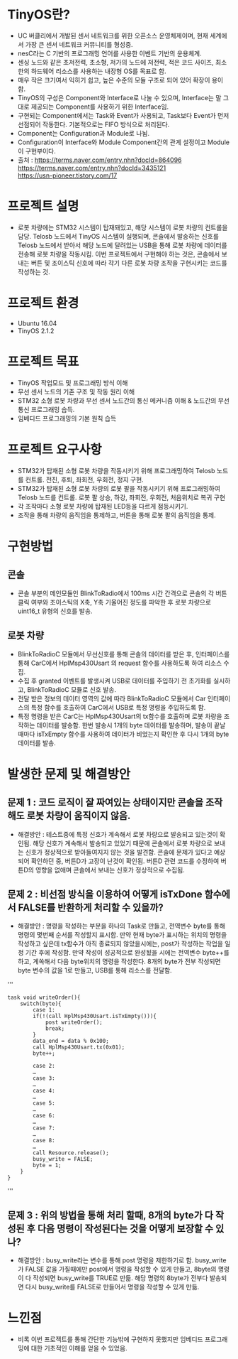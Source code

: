 
# TinyOS란?
 - UC 버클리에서 개발된 센서 네트워크를 위한 오픈소스 운영체제이며, 현재 세계에서 가장 큰 센서 네트워크 커뮤니티를 형성중.
 - nesC라는 C 기반의 프로그래밍 언어를 사용한 이벤트 기반의 운용체계.
 - 센싱 노드와 같은 초저전력, 초소형, 저가의 노드에 저전력, 적은 코드 사이즈, 최소한의 하드웨어 리소스를 사용하는 내장형 OS를 목표로 함.
 - 매우 작은 크기여서 익히기 쉽고, 높은 수준의 모듈 구조로 되어 있어 확장이 용이함.
 - TinyOS의 구성은 Component와 Interface로 나눌 수 있으며, Interface는 말 그대로 제공되는 Component를 사용하기 위한 Interface임.
 - 구현되는 Component에서는 Task와 Event가 사용되고, Task보다 Event가 먼저 선점되어 작동한다. 기본적으로는 FIFO 방식으로 처리된다.
 - Component는 Configuration과 Module로 나뉨.
 - Configuration이 Interface와 Module Component간의 관계 설정이고 Module이 구현부이다.
 - 출처 : https://terms.naver.com/entry.nhn?docId=864096  
 	https://terms.naver.com/entry.nhn?docId=3435121  
	https://usn-pioneer.tistory.com/17
	
# 프로젝트 설명
 - 로봇 차량에는 STM32 시스템이 탑재돼있고, 해당 시스템이 로봇 차량의 컨트롤을 담당. Telosb 노드에서 TinyOS 시스템이 실행되며, 콘솔에서 발송하는 신호를 Telosb 노드에서 받아서 해당 노드에 달려있는 USB을 통해 로봇 차량에 데이터를 전송해 로봇 차량을 작동시킴. 이번 프로젝트에서 구현해야 하는 것은, 콘솔에서 보내는 버튼 및 조이스틱 신호에 따라 각기 다른 로봇 차량 조작을 구현시키는 코드를 작성하는 것.

# 프로젝트 환경
 - Ubuntu 16.04
 - TinyOS 2.1.2

# 프로젝트 목표
 -	TinyOS 작업모드 및 프로그래밍 방식 이해
 -	무선 센서 노드의 기존 구조 및 작동 원리 이해
 -	STM32 소형 로봇 차량과 무선 센서 노드간의 통신 메커니즘 이해 & 노드간의 무선 통신 프로그래밍 습득.
 -	임베디드 프로그래밍의 기본 원칙 습득

# 프로젝트 요구사항
 -	STM32가 탑재된 소형 로봇 차량을 작동시키기 위해 프로그래밍하여 Telosb 노드를 컨트롤. 전진, 후퇴, 좌회전, 우회전, 정지 구현.
 -	STM32가 탑재된 소형 로봇 차량의 로봇 팔을 작동시키기 위해 프로그래밍하여 Telosb 노드를 컨트롤. 로봇 팔 상승, 하강, 좌회전, 우회전, 처음위치로 복귀 구현
 -	각 조작마다 소형 로봇 차량에 탑재된 LED등을 다르게 점등시키기.
 -	 조작을 통해 차량의 움직임을 통제하고, 버튼을 통해 로봇 팔의 움직임을 통제.

# 구현방법
 ## 콘솔
  - 콘솔 부분의 메인모듈인 BlinkToRadio에서 100ms 시간 간격으로 콘솔의 각 버튼 클릭 여부와 조이스틱의 X축, Y축 기울어진 정도를 파악한 후 로봇 차량으로 uint16_t 유형의 신호를 발송.
 ## 로봇 차량
  - BlinkToRadioC 모듈에서 무선신호를 통해 콘솔의 데이터를 받은 후, 인터페이스를 통해 CarC에서 HplMsp430Usart 의 request 함수를 사용하도록 하여 리소스 수집.
  - 수집 후 granted 이벤트를 발생시켜 USB로 데이터를 주입하기 전 초기화를 실시하고, BlinkToRadioC 모듈로 신호 발송.
  - 전달 받은 정보의 데이터 영역의 값에 따라 BlinkToRadioC 모듈에서 Car 인터페이스의 특정 함수를 호출하여 CarC에서 USB로 특정 명령을 주입하도록 함.
  - 특정 명령을 받은 CarC는 HplMsp430Usart의 tx함수를 호출하며 로봇 차량을 조작하는 데이터를 발송함. 한번 발송시 1개의 byte 데이터를 발송하며, 발송이 끝날때마다 isTxEmpty 함수를 사용하여 데이터가 비었는지 확인한 후 다시 1개의 byte 데이터를 발송.

# 발생한 문제 및 해결방안
## 문제 1 : 코드 로직이 잘 짜여있는 상태이지만 콘솔을 조작해도 로봇 차량이 움직이지 않음.
 - 해결방안 : 테스트중에 특정 신호가 계속해서 로봇 차량으로 발송되고 있는것이 확인됨. 해당 신호가 계속해서 발송되고 있었기 때문에 콘솔에서 로봇 차량으로 보내는 신호가 정상적으로 받아들여지지 않는 것을 발견함. 콘솔에 문제가 있다고 예상되어 확인하던 중, 버튼D가 고장이 난것이 확인됨. 버튼D 관련 코드를 수정하여 버튼D의 영향을 없애며 콘솔에서 보내는 신호가 정상적으로 수집됨.
 ## 문제 2 : 비선점 방식을 이용하여 어떻게 isTxDone 함수에서 FALSE를 반환하게 처리할 수 있을까?
  - 해결방안 : 명령을 작성하는 부분을 하나의 Task로 만들고, 전역변수 byte를 통해 명령의 몇번째 순서를 작성할지 표시함. 만약 현재 byte가 표시하는 위치의 명령을 작성하고 싶은데 tx함수가 아직 종료되지 않았을시에는, post가 작성하는 작업을 일정 기간 후에 작성함. 만약 작성이 성공적으로 완성됬을 시에는 전역변수 byte++를 하고, 계쏙해서 다음 byte위치의 명령을 작성한다. 8개의 byte가 전부 작성되면 byte 변수의 값을 1로 만들고, USB를 통해 리소스를 전달함.


'''

	task void writeOrder(){
		switch(byte){
			case 1:
			if(!(call HplMsp430Usart.isTxEmpty())){
				post writeOrder();
				break;
			}
			data_end = data % 0x100;
			call HplMsp430Usart.tx(0x01);
			byte++;
        
			case 2:
			…
			case 3:
			…
			case 4:
			…
			case 5:
			…
			case 6:
			…
			case 7:
			…
			case 8:
			…
			call Resource.release();
			busy_write = FALSE;
			byte = 1;
		}
	}
'''

## 문제 3 : 위의 방법을 통해 처리 할때, 8개의 byte가 다 작성된 후 다음 명령이 작성된다는 것을 어떻게 보장할 수 있나?
 - 해결방안 : busy_write라는 변수를 통해 post 명령을 제한하기로 함. busy_write가 FALSE 값을 가질때에만 post에서 명령을 작성할 수 있게 만들고, 8byte의 명령이 다 작성되면 busy_write를 TRUE로 만듦. 해당 명령의 8byte가 전부다 발송되면 다시 busy_write를 FALSE로 만들어서 명령을 작성할 수 있게 만듦.
 

# 느낀점
 - 비록 이번 프로젝트를 통해 간단한 기능밖에 구현하지 못했지만 임베디드 프로그래밍에 대한 기초적인 이해를 얻을 수 있었음.
